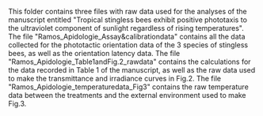 This folder contains three files with raw data used for the analyses of the manuscript entitled "Tropical stingless bees exhibit positive phototaxis to the ultraviolet component of sunlight regardless of rising temperatures". The file "Ramos_Apidologie_Assay&calibrationdata" contains all the data collected for the phototactic orientation data of the 3 species of stingless bees, as well as the orientation latency data. The file "Ramos_Apidologie_Table1andFig.2_rawdata" contains the calculations for the data recorded in Table 1 of the manuscript, as well as the raw data used to make the transmittance and irradiance curves in Fig.2. The file "Ramos_Apidologie_temperaturedata_Fig3" contains the raw temperature data between the treatments and the external environment used to make Fig.3.
